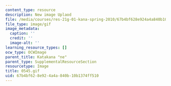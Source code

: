 ```yaml
---
content_type: resource
description: New image Uplaod
file: /media/courses/res-21g-01-kana-spring-2010/67b4bf628e924a4a840b10b1374ff510_0545.gif
file_type: image/gif
image_metadata:
  caption: ''
  credit: ''
  image-alt: ''
learning_resource_types: []
ocw_type: OCWImage
parent_title: Katakana "ne"
parent_type: SupplementalResourceSection
resourcetype: Image
title: 0545.gif
uid: 67b4bf62-8e92-4a4a-840b-10b1374ff510
---
```

